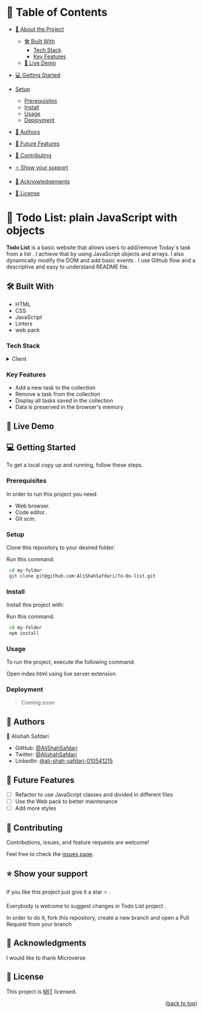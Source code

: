 # 📗 Table of Contents

- [📖 About the Project](#about-project)
  - [🛠 Built With](#built-with)
    - [Tech Stack](#tech-stack)
    - [Key Features](#key-features)
  - [🚀 Live Demo](#live-demo)
- [💻 Getting Started](#getting-started)
- [Setup](#setup)
  - [Prerequisites](#prerequisites)
  - [Install](#install)
  - [Usage](#usage)
  - [Deployment](#deployment)
- [👥 Authors](#authors)

- [🔭 Future Features](#future-features)

- [🤝 Contributing](#contributing)

- [⭐️ Show your support](#support)
 
- [🙏 Acknowledgements](#acknowledgements)

- [📝 License](#license)


# 📖  Todo List: plain JavaScript with objects <a name="about-project"></a>

**Todo List** is a basic website that allows users to add/remove Today`s task from a list . I achieve that by using JavaScript objects and arrays. I also dynamically modify the DOM and add basic events . I use Github flow and a descriptive and easy to understand README file.

## 🛠 Built With <a name="built-with"></a>

- HTML
- CSS
- JavaScript
- Linters
- web pack

### Tech Stack <a name="tech-stack"></a>

<details>
    <summary>Client</summary>
        <ul>
            <li><a  href="https://developer.mozilla.org/en-US/docs/Web/HTML">HTML</a></li>
        </ul>
        <ul>
            <li><a  href="https://developer.mozilla.org/en-US/docs/Web/CSS">CSS</a></li>
        </ul>
        <ul>
            <li><a  href="https://developer.mozilla.org/en-US/docs/Web/JavaScript">Javascript</a></li>
        </ul>
</details>

### Key Features <a name="key-features"></a>

-  Add a new task to the collection
-  Remove a task from the collection
-  Display all tasks saved in the collection
-  Data is preserved in the browser's memory

## 🚀 Live Demo <a name="live-demo"></a>



## 💻 Getting Started <a name="getting-started"></a>

To get a local copy up and running, follow these steps.

### Prerequisites

In order to run this project you need:

- Web browser.
- Code editor.
- Git scm.

### Setup

Clone this repository to your desired folder:

Run this command: 

```sh
 cd my-folder
 git clone git@github.com:AliShahSafdari/To-Do-list.git
```
### Install

Install this project with:

Run this command:

```sh
 cd my-folder
 npm install
```
### Usage

To run the project, execute the following command:

Open index.html using live server extension.

### Deployment

> Coming soon

## 👥 Authors <a name="getting-started"></a>

👤 Alishah Safdari

- GitHub: [@AliShahSafdari](https://github.com/AliShahSafdari)
- Twitter: [@AlishahSafdari](https://twitter.com/AlishahSafdari)
- LinkedIn: [@ali-shah-safdari-010541215](https://www.linkedin.com/in/ali-shah-safdari-010541215/)

 

## 🔭 Future Features <a name="future-features"></a>

- [ ] Refactor to use JavaScript classes and divided in different files 
- [ ] Use the Web pack to better maintenance
- [ ] Add more styles

## 🤝 Contributing <a name="contributing"></a>

Contributions, issues, and feature requests are welcome!

Feel free to check the [issues page](../../issues/).

## ⭐️ Show your support <a name="support"></a>

If you like this project just give it a star ⭐️ .

Everybody is welcome to suggest changes in Todo List project .

In order to do it, fork this repository, create a new branch and open a Pull Request from your branch

## 🙏 Acknowledgments <a name="acknowledgements"></a>

I would like to thank Microverse

## 📝 License <a name="LICENSE"></a>

This project is [MIT](./LICENSE) licensed.

<p align="right">(<a href="#readme-top">back to top</a>)</p>
